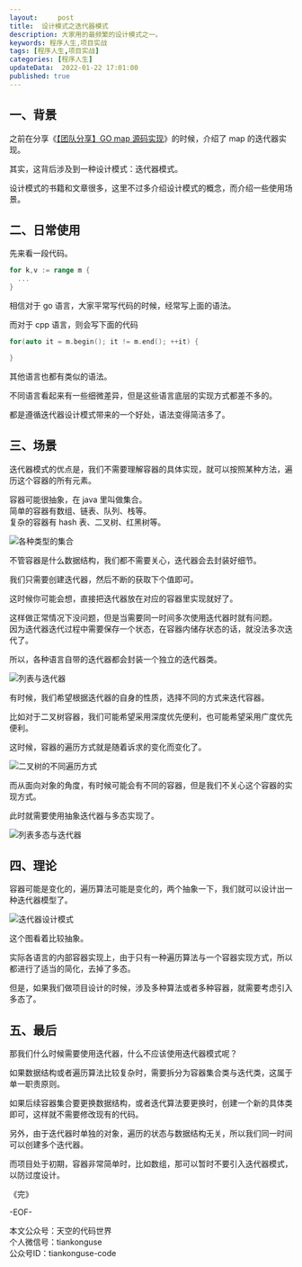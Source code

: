 ```yaml
---   
layout:     post  
title:  设计模式之迭代器模式     
description: 大家用的最频繁的设计模式之一。  
keywords: 程序人生,项目实战  
tags: [程序人生,项目实战]    
categories: [程序人生]  
updateData:  2022-01-22 17:01:00  
published: true  
---  
```



## 一、背景  


之前在分享《[【团队分享】GO map 源码实现](https://mp.weixin.qq.com/s/umaH5NHkxg9zH7woNSwq3g)》的时候，介绍了 map 的迭代器实现。  


其实，这背后涉及到一种设计模式：迭代器模式。  


设计模式的书籍和文章很多，这里不过多介绍设计模式的概念，而介绍一些使用场景。  



## 二、日常使用  


先来看一段代码。  


```go
for k,v := range m {
  ...
}
```


相信对于 go 语言，大家平常写代码的时候，经常写上面的语法。  


而对于 cpp 语言，则会写下面的代码  


```cpp
for(auto it = m.begin(); it != m.end(); ++it) {

}
```


其他语言也都有类似的语法。  


不同语言看起来有一些细微差异，但是这些语言底层的实现方式都差不多的。  


都是遵循迭代器设计模式带来的一个好处，语法变得简洁多了。  



## 三、场景


迭代器模式的优点是，我们不需要理解容器的具体实现，就可以按照某种方法，遍历这个容器的所有元素。  


容器可能很抽象，在 java 里叫做集合。  
简单的容器有数组、链表、队列、栈等。  
复杂的容器有 hash 表、二叉树、红黑树等。  


![各种类型的集合](https://res2022.tiankonguse.com/images/2022/01/22/001.png)  



不管容器是什么数据结构，我们都不需要关心，迭代器会去封装好细节。  


我们只需要创建迭代器，然后不断的获取下个值即可。  


这时候你可能会想，直接把迭代器放在对应的容器里实现就好了。  


这样做正常情况下没问题，但是当需要同一时间多次使用迭代器时就有问题。  
因为迭代器迭代过程中需要保存一个状态，在容器内储存状态的话，就没法多次迭代了。  


所以，各种语言自带的迭代器都会封装一个独立的迭代器类。  


![列表与迭代器](https://res2022.tiankonguse.com/images/2022/01/22/002.png)  



有时候，我们希望根据迭代器的自身的性质，选择不同的方式来迭代容器。  


比如对于二叉树容器，我们可能希望采用深度优先便利，也可能希望采用广度优先便利。  


这时候，容器的遍历方式就是随着诉求的变化而变化了。  


![二叉树的不同遍历方式](https://res2022.tiankonguse.com/images/2022/01/22/003.png)  



而从面向对象的角度，有时候可能会有不同的容器，但是我们不关心这个容器的实现方式。  


此时就需要使用抽象迭代器与多态实现了。  


![列表多态与迭代器](https://res2022.tiankonguse.com/images/2022/01/22/004.png)  



## 四、理论  


容器可能是变化的，遍历算法可能是变化的，两个抽象一下，我们就可以设计出一种迭代器模型了。  


![迭代器设计模式](https://res2022.tiankonguse.com/images/2022/01/22/005.png)  


这个图看着比较抽象。  


实际各语言的内部容器实现上，由于只有一种遍历算法与一个容器实现方式，所以都进行了适当的简化，去掉了多态。  


但是，如果我们做项目设计的时候，涉及多种算法或者多种容器，就需要考虑引入多态了。  



## 五、最后  



那我们什么时候需要使用迭代器，什么不应该使用迭代器模式呢？    


如果数据结构或者遍历算法比较复杂时，需要拆分为容器集合类与迭代类，这属于单一职责原则。  


如果后续容器集合要更换数据结构，或者迭代算法要更换时，创建一个新的具体类即可，这样就不需要修改现有的代码。


另外，由于迭代器时单独的对象，遍历的状态与数据结构无关，所以我们同一时间可以创建多个迭代器。  



而项目处于初期，容器非常简单时，比如数组，那可以暂时不要引入迭代器模式，以防过度设计。  




《完》  


-EOF-  



本文公众号：天空的代码世界  
个人微信号：tiankonguse  
公众号ID：tiankonguse-code  
  

